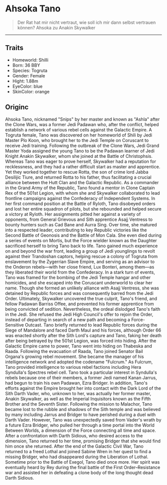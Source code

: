 # Ahsoka Tano
>Der Rat hat mir nicht vertraut, wie soll ich mir dann selbst vertrauen können?
Ahsoka zu Anakin Skywalker 
---
## Traits
* Homeworld: Shilli
* Born: 36 BBY
* Species: Togruta
* Gender: Female
* Hight: 1.88m
* EyeColor: blue
* SkinColor: orange

## Originc
Ahsoka Tano, nicknamed "Snips" by her master and known as "Ashla" after the Clone Wars, was a former Jedi Padawan who, after the conflict, helped establish a network of various rebel cells against the Galactic Empire. A Togruta female, Tano was discovered on her homeworld of Shili by Jedi Master Plo Koon, who brought her to the Jedi Temple on Coruscant to receive Jedi training. Following the outbreak of the Clone Wars, Jedi Grand Master Yoda assigned the young Tano to be the Padawan learner of Jedi Knight Anakin Skywalker, whom she joined at the Battle of Christophsis. Whereas Tano was eager to prove herself, Skywalker had a reputation for recklessness, and they had a rather difficult start as master and apprentice. Yet they worked together to rescue Rotta, the son of crime lord Jabba Desilijic Tiure, and returned Rotta to his father, thus facilitating a crucial alliance between the Hutt Clan and the Galactic Republic.
As a commander in the Grand Army of the Republic, Tano found a mentor in Clone Captain Rex of the 501st Legion, with whom she and Skywalker collaborated to lead frontline campaigns against the Confederacy of Independent Systems. In her first command position at the Battle of Ryloth, Tano disobeyed orders and lost her entire squadron of pilots, but she rebounded and helped secure a victory at Ryloth. Her assignments pitted her against a variety of opponents, from General Grievous and Sith apprentice Asajj Ventress to bounty hunters such as Cad Bane and Aurra Sing. Over time, she matured into a respected leader, contributing to key Republic victories like the Second Battle of Geonosis and the Battle of Mon Cala. She even died during a series of events on Mortis, but the Force wielder known as the Daughter sacrificed herself to bring Tano back to life.
Tano gained much experience on and beyond the war front, leading a group of Jedi younglings to revolt against their Trandoshan captors, helping rescue a colony of Togruta from enslavement by the Zygerrian Slave Empire, and serving as an advisor to the Onderon rebels—with her close friend, Lux Bonteri, among them—as they liberated their world from the Confederacy. In a stark turn of events, Tano was framed for the bombing of the Jedi Temple hangar and other homicides, and she escaped into the Coruscant underworld to clear her name. Though she formed an unlikely alliance with Asajj Ventress, she was detained by Republic forces and was consequently barred from the Jedi Order. Ultimately, Skywalker uncovered the true culprit, Tano's friend, and fellow Padawan Barriss Offee, and prevented his former apprentice from being convicted of sedition. Nevertheless, the ordeal dislodged Tano's faith in the Jedi. She refused the Jedi High Council's offer to rejoin the Order, instead of departing in search of a new path and becoming a Force-Sensitive Outcast. Tano briefly returned to lead Republic forces during the Siege of Mandalore and faced Darth Maul and his forces, although Order 66 was enacted shortly after the Sith Lord's capture and Tano, faking her death after being betrayed by the 501st Legion, was forced into hiding.
After the Galactic Empire came to power, Tano went into hiding on Thabeska and Raada. Following the evacuation of Raada, Tano joined Senator Bail Organa's growing rebel movement. She became the manager of his intelligence network and adopted the codename "Fulcrum." As Fulcrum, Tano provided intelligence to various rebel factions including Hera Syndulla's Spectres rebel cell. Tano took a particular interest in Syndulla's rebels because one of their members, a former Jedi named Kanan Jarrus, had begun to train his own Padawan, Ezra Bridger. In addition, Tano's efforts against the Empire brought her into contact with the Dark Lord of the Sith Darth Vader, who, unknown to her, was actually her former master, Anakin Skywalker, as well as the Imperial Inquisitors known as the Fifth Brother and the Seventh Sister. Following the mission to Malachor, Tano became lost to the rubble and shadows of the Sith temple and was believed by many including Jarrus and Bridger to have perished during a duel with Darth Vader.
However, Tano was unexpectedly saved from Vader's wrath by a future Ezra Bridger, who pulled her through a time portal into the World Between Worlds, a dimension of the Force connecting all time and space. After a confrontation with Darth Sidious, who desired access to the dimension, Tano returned to her time, promising Bridger that she would find him once she returned. After the end of the Galactic Civil War, Tano returned to a freed Lothal and joined Sabine Wren in her quest to find a missing Bridger, who had disappeared during the Liberation of Lothal.
Sometime prior to the Battle of Exegol, Tano died once more. Her spirit was eventually heard by Rey during the final battle of the First Order–Resistance war and assisted her in defeating a clone body of the long thought dead Darth Sidious.